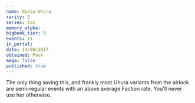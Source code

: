 ```yaml
---
name: Nyota Uhura
rarity: 5
series: tos
memory_alpha:
bigbook_tier: 9
events: 11
in_portal:
date: 14/08/2017
obtained: Pack
mega: false
published: true
---
```


The only thing saving this, and frankly most Uhura variants from the airlock are semi-regular events with an above average Faction rate. You'll never use her otherwise.
